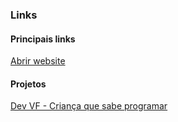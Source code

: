 ### Links

#### Principais links
[Abrir website](https://www.rwfprojects.com)

#### Projetos
[Dev VF - Criança que sabe programar](https://www.rwfprojects.com)
